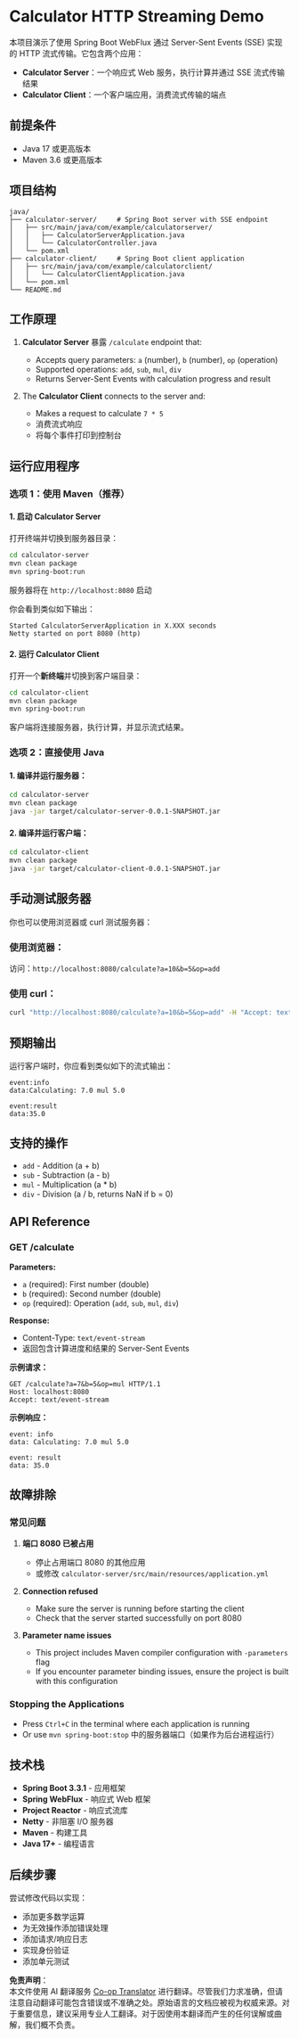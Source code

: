 <!--
CO_OP_TRANSLATOR_METADATA:
{
  "original_hash": "acd4010e430da00946a154f62847a169",
  "translation_date": "2025-06-18T09:44:08+00:00",
  "source_file": "03-GettingStarted/06-http-streaming/solution/java/README.md",
  "language_code": "zh"
}
-->
# Calculator HTTP Streaming Demo

本项目演示了使用 Spring Boot WebFlux 通过 Server-Sent Events (SSE) 实现的 HTTP 流式传输。它包含两个应用：

- **Calculator Server**：一个响应式 Web 服务，执行计算并通过 SSE 流式传输结果
- **Calculator Client**：一个客户端应用，消费流式传输的端点

## 前提条件

- Java 17 或更高版本
- Maven 3.6 或更高版本

## 项目结构

```
java/
├── calculator-server/     # Spring Boot server with SSE endpoint
│   ├── src/main/java/com/example/calculatorserver/
│   │   ├── CalculatorServerApplication.java
│   │   └── CalculatorController.java
│   └── pom.xml
├── calculator-client/     # Spring Boot client application
│   ├── src/main/java/com/example/calculatorclient/
│   │   └── CalculatorClientApplication.java
│   └── pom.xml
└── README.md
```

## 工作原理

1. **Calculator Server** 暴露 `/calculate` endpoint that:
   - Accepts query parameters: `a` (number), `b` (number), `op` (operation)
   - Supported operations: `add`, `sub`, `mul`, `div`
   - Returns Server-Sent Events with calculation progress and result

2. The **Calculator Client** connects to the server and:
   - Makes a request to calculate `7 * 5`
   - 消费流式响应
   - 将每个事件打印到控制台

## 运行应用程序

### 选项 1：使用 Maven（推荐）

#### 1. 启动 Calculator Server

打开终端并切换到服务器目录：

```bash
cd calculator-server
mvn clean package
mvn spring-boot:run
```

服务器将在 `http://localhost:8080` 启动

你会看到类似如下输出：
```
Started CalculatorServerApplication in X.XXX seconds
Netty started on port 8080 (http)
```

#### 2. 运行 Calculator Client

打开一个**新终端**并切换到客户端目录：

```bash
cd calculator-client
mvn clean package
mvn spring-boot:run
```

客户端将连接服务器，执行计算，并显示流式结果。

### 选项 2：直接使用 Java

#### 1. 编译并运行服务器：

```bash
cd calculator-server
mvn clean package
java -jar target/calculator-server-0.0.1-SNAPSHOT.jar
```

#### 2. 编译并运行客户端：

```bash
cd calculator-client
mvn clean package
java -jar target/calculator-client-0.0.1-SNAPSHOT.jar
```

## 手动测试服务器

你也可以使用浏览器或 curl 测试服务器：

### 使用浏览器：
访问：`http://localhost:8080/calculate?a=10&b=5&op=add`

### 使用 curl：
```bash
curl "http://localhost:8080/calculate?a=10&b=5&op=add" -H "Accept: text/event-stream"
```

## 预期输出

运行客户端时，你应看到类似如下的流式输出：

```
event:info
data:Calculating: 7.0 mul 5.0

event:result
data:35.0
```

## 支持的操作

- `add` - Addition (a + b)
- `sub` - Subtraction (a - b)
- `mul` - Multiplication (a * b)
- `div` - Division (a / b, returns NaN if b = 0)

## API Reference

### GET /calculate

**Parameters:**
- `a` (required): First number (double)
- `b` (required): Second number (double)
- `op` (required): Operation (`add`, `sub`, `mul`, `div`)

**Response:**
- Content-Type: `text/event-stream`
- 返回包含计算进度和结果的 Server-Sent Events

**示例请求：**
```
GET /calculate?a=7&b=5&op=mul HTTP/1.1
Host: localhost:8080
Accept: text/event-stream
```

**示例响应：**
```
event: info
data: Calculating: 7.0 mul 5.0

event: result
data: 35.0
```

## 故障排除

### 常见问题

1. **端口 8080 已被占用**
   - 停止占用端口 8080 的其他应用
   - 或修改 `calculator-server/src/main/resources/application.yml`

2. **Connection refused**
   - Make sure the server is running before starting the client
   - Check that the server started successfully on port 8080

3. **Parameter name issues**
   - This project includes Maven compiler configuration with `-parameters` flag
   - If you encounter parameter binding issues, ensure the project is built with this configuration

### Stopping the Applications

- Press `Ctrl+C` in the terminal where each application is running
- Or use `mvn spring-boot:stop` 中的服务器端口（如果作为后台进程运行）

## 技术栈

- **Spring Boot 3.3.1** - 应用框架
- **Spring WebFlux** - 响应式 Web 框架
- **Project Reactor** - 响应式流库
- **Netty** - 非阻塞 I/O 服务器
- **Maven** - 构建工具
- **Java 17+** - 编程语言

## 后续步骤

尝试修改代码以实现：
- 添加更多数学运算
- 为无效操作添加错误处理
- 添加请求/响应日志
- 实现身份验证
- 添加单元测试

**免责声明**：  
本文件使用 AI 翻译服务 [Co-op Translator](https://github.com/Azure/co-op-translator) 进行翻译。尽管我们力求准确，但请注意自动翻译可能包含错误或不准确之处。原始语言的文档应被视为权威来源。对于重要信息，建议采用专业人工翻译。对于因使用本翻译而产生的任何误解或曲解，我们概不负责。